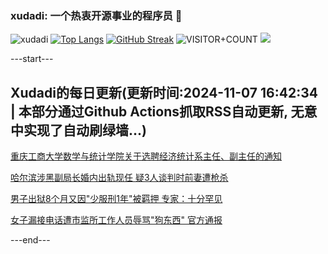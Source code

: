 ### xudadi: 一个热衷开源事业的程序员 👋

![xudadi](https://github-readme-stats-git-masterorgs-github-readme-stats-team.vercel.app/api?username=xudadi)
[![Top Langs](https://github-readme-stats.vercel.app/api/top-langs/?username=xudadi)](https://github.com/anuraghazra/github-readme-stats)
[![GitHub Streak](https://streak-stats.demolab.com?user=xudadi&locale=zh_Hans)](https://git.io/streak-stats)
![VISITOR+COUNT](https://komarev.com/ghpvc/?username=xudadi&label=VISITOR+COUNT)
![](https://raw.githubusercontent.com/xudadi/xudadi/main/assets/github-contribution-grid-snake.svg)


---start---

## Xudadi的每日更新(更新时间:2024-11-07 16:42:34 | 本部分通过Github Actions抓取RSS自动更新, 无意中实现了自动刷绿墙...)

[重庆工商大学数学与统计学院关于选聘经济统计系主任、副主任的通知](https://www.gongkaoleida.com/article/2185372)

[哈尔滨涉黑副局长婚内出轨现任 疑3人谈判时前妻遭枪杀](https://m.163.com/news/article/JGCMVAI60534A4SC.html)

[男子出狱8个月又因"少服刑1年"被羁押 专家：十分罕见](https://m.163.com/news/article/JGD222VU0514BE2Q.html)

[女子漏接电话遭市监所工作人员辱骂"狗东西" 官方通报](https://m.163.com/news/article/JGD0DRNO053469LG.html)

---end---
